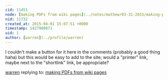 ```yaml
---
cid: 11451
node: [making PDFs from wiki pages](../notes/mathew/03-31-2015/making-pdfs-from-wiki-pages)
nid: 11732
created_at: 2015-04-01 15:07:51 +0000
timestamp: 1427900871
uid: 1
author: [warren](../profile/warren)
---
```


I couldn't make a button for it here in the comments (probably a good thing haha) but this would be easy to add to the site; would a "printer" link, maybe next to the "shortlink" link, be appropriate?

[warren](../profile/warren) replying to: [making PDFs from wiki pages](../notes/mathew/03-31-2015/making-pdfs-from-wiki-pages)

